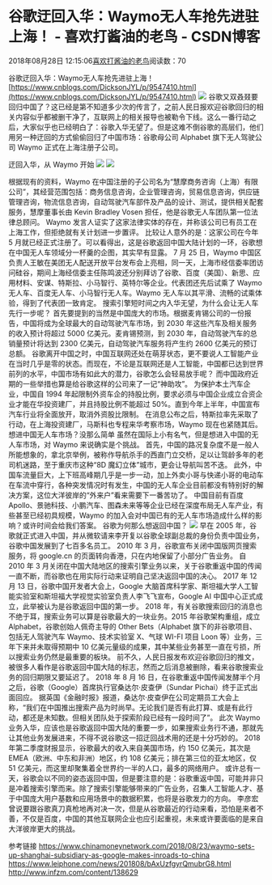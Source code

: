 
# 谷歌迂回入华：Waymo无人车抢先进驻上海！ - 喜欢打酱油的老鸟 - CSDN博客


2018年08月28日 12:15:06[喜欢打酱油的老鸟](https://me.csdn.net/weixin_42137700)阅读数：70


谷歌迂回入华：Waymo无人车抢先进驻上海！
[https://www.cnblogs.com/DicksonJYL/p/9547410.html](https://www.cnblogs.com/DicksonJYL/p/9547410.html)
![](https://img-blog.csdn.net/20180828121351971?watermark/2/text/aHR0cHM6Ly9ibG9nLmNzZG4ubmV0L3dlaXhpbl80MjEzNzcwMA==/font/5a6L5L2T/fontsize/400/fill/I0JBQkFCMA==/dissolve/70)
谷歌又双叒叕要回归中国了？这已经是第不知道多少次的传言了，之前人民日报欢迎谷歌回归的相关内容似乎都被删干净了，互联网上的相关报导也被勒令下线。这么一番行动之后，大家似乎也已经明白了：谷歌入华无望了。但是这难不倒谷歌的高层们，他们用另一种迂回的方式偷偷回归了中国市场：谷歌母公司 Alphabet 旗下无人驾驶公司 Waymo 正式在上海注册子公司。

迂回入华，从 Waymo 开始
![](https://img-blog.csdn.net/20180828121403841?watermark/2/text/aHR0cHM6Ly9ibG9nLmNzZG4ubmV0L3dlaXhpbl80MjEzNzcwMA==/font/5a6L5L2T/fontsize/400/fill/I0JBQkFCMA==/dissolve/70)
![](https://img-blog.csdn.net/20180828121415592?watermark/2/text/aHR0cHM6Ly9ibG9nLmNzZG4ubmV0L3dlaXhpbl80MjEzNzcwMA==/font/5a6L5L2T/fontsize/400/fill/I0JBQkFCMA==/dissolve/70)

根据现有的资料，Waymo 在中国注册的子公司名为“慧摩商务咨询（上海）有限公司”，其经营范围包括：商务信息咨询，企业管理咨询，贸易信息咨询，供应链管理咨询，物流信息咨询，自动驾驶汽车部件及产品的设计、测试，提供相关配套服务，慧摩董事长由 Kevin Bradley Vosen 担任，他是谷歌无人车团队第一位法律总顾问。
Waymo 发言人证实了这家法律实体的存在，并称该公司已有员工在上海工作，但拒绝就有关计划进一步置评。
比较让人意外的是：这家公司在今年 5 月就已经正式注册了。可以看得出，这是谷歌返回中国大陆计划的一环，谷歌想在中国无人车领域分一杯羹的企图，其实早有显露。
7 月 25 日，Waymo 中国区负责人王敏在美团无人配送开放平台发布会上亮相，同一天，上海市经信委率团访问硅谷，期间上海经信委主任陈鸣波还分别拜访了谷歌、百度（美国）、新思、应用材料、安谋、特斯拉、小马智行、英特尔等企业。代表团还先后试乘了 Waymo 无人车、百度无人车、小马智行无人车。Waymo 无人车以其平滑、流畅的试乘体验，得到了代表团一致肯定。
搜索引擎短时间之内入华无望，为什么会让无人车先行一步呢？
首先要提到的当然是中国庞大的市场。根据麦肯锡公司的一份报告，中国将成为全球最大的自动驾驶汽车市场，到 2030 年这些汽车及相关服务的收入预计将超过 5000 亿美元。麦肯锡预测，到 2030 年，自动驾驶汽车的总销量预计将达到 2300 亿美元，自动驾驶汽车服务将产生约 2600 亿美元的预订总额。
谷歌离开中国之时，中国互联网还处在萌芽状态，更不要说人工智能产业在当时几乎是零的状态。而现在，不论是互联网还是人工智能，中国都已达到世界前列的水平，中国市场有如此大的潜力，谷歌怎么会轻易放手呢？
而中国政府近期的一些举措也算是给谷歌这样的公司来了一记“神助攻”。
为保护本土汽车企业，中国自 1994 年起限制外资车企的持股比例，要求必须与中国企业成立合资企业才能在华投资建厂，并且持股比例不能超过 50%。直到今年上半年，中国宣布汽车行业将全面放开，取消外资股比限制。
在消息公布之后，特斯拉率先采取了行动，在上海投资建厂，马斯科也专程来华考察市场，Waymo 现在也紧随其后。
想进中国无人车市场？没那么简单
虽然在国际上小有名气，但是想进入中国的无人车市场，对 Waymo 来说确实是个挑战。
首先，中国的路况复杂度不是一般人所能想象的，拿北京举例，被称作导航杀手的西直门立交桥，足以让驾龄多年的老司机迷路，至于重庆市这种“8D 魔幻立体”城市，更会让导航叫苦不迭。
此外，中国车流量巨大，上下班高峰期几乎是一步一动，加上外卖小哥与快递小哥的电动车在车流中穿行，各种突发情况时有发生，中国的无人车企业目前都没有特别好的解决方案，这位大洋彼岸的“外来户”看来需要下一番苦功了。
中国目前有百度 Apollo、景驰科技、小鹏汽车、图森未来等等企业已经在深度布局无人车产业，有些甚至已经初具规模，Waymo 的加入会对中国已有的无人车市场造成什么样的影响？或许时间会给我们答案。
谷歌为何那么想返回中国？
![](https://img-blog.csdn.net/20180828121428995?watermark/2/text/aHR0cHM6Ly9ibG9nLmNzZG4ubmV0L3dlaXhpbl80MjEzNzcwMA==/font/5a6L5L2T/fontsize/400/fill/I0JBQkFCMA==/dissolve/70)
早在 2005 年，谷歌就正式进入中国，并从微软请来李开复以谷歌全球副总裁的身份负责中国业务，谷歌中国发展到了七百多名员工。
2010 年 3 月，谷歌宣布关闭中国版网页搜索服务，将 google.cn 的页面转向香港，只在内地保留了小部分广告业务。
自 2010 年 3 月关闭在中国大陆地区的搜索引擎业务以来，关于谷歌重返中国的传闻一直不断，而谷歌也在用实际行动来证明自己坚决返回中国的决心。
2017 年 12 月 13 日，谷歌中国开发者大会上，Google 大脑首席科学家、斯坦福大学人工智能实验室和斯坦福大学视觉实验室负责人李飞飞宣布，Google AI 中国中心正式成立，此举被认为是谷歌返回中国的第一步。
2018 年，有关谷歌搜索回归的消息也不绝于耳，搜索业务可以算是谷歌最大的一块业务。2015 年谷歌架构重组，成立 Alphabet，谷歌创始人佩奇主导的 Other Bets（Alphabet 旗下的非谷歌项目、包括无人驾驶汽车 Waymo、技术实验室 X、气球 WI-FI 项目 Loon 等）业务，三年下来并未取得预期中 10 亿美元量级的成果，其中某些业务甚至一直在亏损，所以搜索业务仍然是最重要的板块。
前不久，人民日报发布欢迎谷歌回归的推文，被很多人看作是谷歌返回中国大陆的标志，然而之后消息被删除，看来谷歌搜索业务的回归期限又要延迟了。
2018 年 8 月 16 日，在谷歌重返中国传闻发酵半个月之后，谷歌（Google）首席执行官桑达尔·皮查伊（Sundar Pichai）终于正式出面回应。
据英国《金融时报》报道，桑达尔·皮查伊在公司定期员工大会上称，“我们在中国推出搜索产品为时尚早。无论我们是否有此打算、或是有此行动，都还是未知数。但相关团队处于探索阶段已经有一段时间了”。
此次 Waymo 业务入华，应该也是谷歌返回中国大陆的重要一步，如果搜索业务行不通，那就先让其他业务发展进来，不得不说谷歌这一招迂回战术用的还是十分巧妙的。
2018 年第二季度财报显示，谷歌最大的收入来自美国市场，约 150 亿美元，其次是 EMEA（欧洲、中东和非洲）地区，约 108 亿美元；排在第三位的亚太地区，仅 51 亿美元，而这里却聚集着全世界约一半的人口，最多的网络用户。
或许总有一天，谷歌会以不同的姿态返回中国，但是要注意的是：谷歌重返中国，可能并非只是冲着搜索引擎而来。除了搜索引擎能够带来的广告业务，召集人工智能人才、基于中国庞大用户基数和应用场景中的数据积累，也将是谷歌发力的方向。
李彦宏曾说要跟谷歌真刀真枪地再对决一次，但是从谷歌最近的行动来看，恐怕是来者不善，不仅是百度，中国的其他互联网企业也应引起重视，未来或许要面临的是来自大洋彼岸更大的挑战。

参考链接
https://www.chinamoneynetwork.com/2018/08/23/waymo-sets-up-shanghai-subsidiary-as-google-makes-inroads-to-china
https://www.leiphone.com/news/201808/bAxUzfgyrQmubrG8.html
http://www.infzm.com/content/138629


